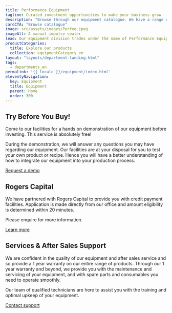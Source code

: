 ```yaml
---
title: Performance Equipment
tagline: Curated investment opportunities to make your business grow
description: "Browse through our equipment catalogue. We have a range of food processing and packaging equipment, including mixers, ovens and sealing machines. All equipment come with a 1 year warranty and we welcome you to our facility to try our machines before buying."
cardCTA: "Browse catalogue"
image: src/assets/images/Perfeq.jpeg
imageAlt: A manual impulse sealer
lead: Our equipment division trades under the name of Performance Equipment. It offers packaging and food processing machinery. We aim to provide you with quality equipment at a fair price. Whether you are looking for equipment for your own domestic use, a burgeoning business or an established business, we have a range of value products and services to meet your needs.
productCategories:
  title: Explore our products
  collection: equipmentCategory_en
layout: "layouts/department-landing.html"
tags:
  - departments_en
permalink: '{{ locale }}/equipment/index.html'
eleventyNavigation:
  key: Equipment
  title: Equipment
  parent: Home
  order: 300
---
```


## Try Before You Buy!
Come to our facilities for a hands on demonstration of our equipment before investing. This service is absolutely free!

During the demonstration, we will answer any questions you may have regarding our equipment. Our facilities are at your disposal for you to test your own product or recipe. Hence you will have a better understanding of how to integrate our equipment into your production process.

<a href="mailto:equipment@performance.mu" class="button">Request a demo</a>

## Rogers Capital
We have partnered with Rogers Capital to provide you with credit payment facilities. Application is made directly from our office and amount eligibility is determined within 20 minutes.

Please enquire for more information.

<a href="https://www.rogerscapital.mu/credit/credit/" class="button">Learn more</a>

## Services & After Sales Support
We are confident in the quality of our equipment and after sales service and so provide a 1 year warranty on our entire range of products. Through our 1 year warranty and beyond, we provide you with the maintenance and servicing of your equipment, and with spare parts and consumables you need to operate smoothly.

Our team of qualified technicians are here to assist you with the training and optimal upkeep of your equipment.

<a href="mailto:equipment@performance.mu" class="button">Contact support</a>
